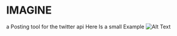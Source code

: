 # IMAGINE
a Posting tool for the twitter api
Here Is a small Example
![Alt Text](https://www.dropbox.com/s/9d4o53ibuxr5jae/2022-12-17%2022-02-43.gif?dl=1)

